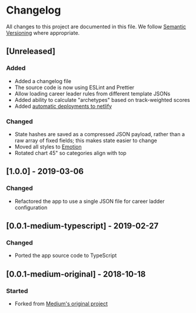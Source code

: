 # Changelog

All changes to this project are documented in this file. We follow [Semantic Versioning](https://semver.org/spec/v2.0.0.html) where appropriate.

## [Unreleased]

### Added

- Added a changelog file
- The source code is now using ESLint and Prettier
- Allow loading career leader rules from different template JSONs
- Added ability to calculate "archetypes" based on track-weighted scores
- Added [automatic deployments to netlify](https://zeh-snowflake.netlify.com/)

### Changed

- State hashes are saved as a compressed JSON payload, rather than a raw array of fixed fields; this makes state easier to change
- Moved all styles to [Emotion](https://emotion.sh/docs/object-styles)
- Rotated chart 45" so categories align with top

## [1.0.0] - 2019-03-06

### Changed

- Refactored the app to use a single JSON file for career ladder configuration

## [0.0.1-medium-typescript] - 2019-02-27

### Changed

- Ported the app source code to TypeScript

## [0.0.1-medium-original] - 2018-10-18

### Started

* Forked from [Medium's original project](https://github.com/Medium/snowflake)
